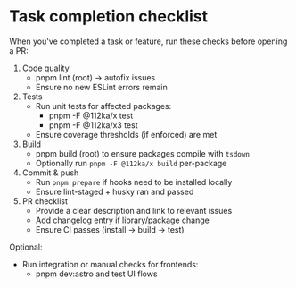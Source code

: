 # Task completion checklist

When you've completed a task or feature, run these checks before opening a PR:

1. Code quality
   - pnpm lint (root) -> autofix issues
   - Ensure no new ESLint errors remain
2. Tests
   - Run unit tests for affected packages:
     - pnpm -F @112ka/x test
     - pnpm -F @112ka/x3 test
   - Ensure coverage thresholds (if enforced) are met
3. Build
   - pnpm build (root) to ensure packages compile with `tsdown`
   - Optionally run `pnpm -F @112ka/x build` per-package
4. Commit & push
   - Run `pnpm prepare` if hooks need to be installed locally
   - Ensure lint-staged + husky ran and passed
5. PR checklist
   - Provide a clear description and link to relevant issues
   - Add changelog entry if library/package change
   - Ensure CI passes (install -> build -> test)

Optional:
- Run integration or manual checks for frontends:
  - pnpm dev:astro and test UI flows


